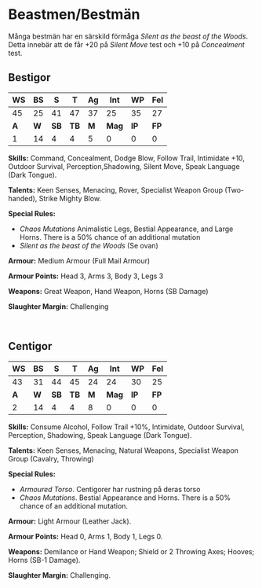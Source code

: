 # Beastmen/Bestmän

Många bestmän har en särskild förmåga _Silent as the beast of the Woods_. Detta innebär att de får +20 på 
_Silent Move_ test och +10 på _Concealment_ test.

## Bestigor
|WS|BS|S|T|Ag|Int|WP|Fel|
|--|--|-|-|--|---|--|---|
|45|25|41|47|37|25|35|27|
|**A**|**W**|**SB**|**TB**|**M**|**Mag**|**IP**|**FP**|
|1|14|4|4|5|0|0|0|

**Skills:** Command, Concealment, Dodge Blow, Follow Trail, Intimidate +10, Outdoor Survival, Perception,Shadowing, 
Silent Move, Speak Language (Dark Tongue).

**Talents:** Keen Senses, Menacing, Rover, Specialist Weapon Group (Two-handed), Strike Mighty Blow.

**Special Rules:**
* _Chaos Mutations_ Animalistic Legs, Bestial Appearance, and Large Horns. There is a 50% chance of an additional mutation
* _Silent as the beast of the Woods_ (Se ovan)

**Armour:** Medium Armour (Full Mail Armour)

**Armour Points:** Head 3, Arms 3, Body 3, Legs 3

**Weapons:** Great Weapon, Hand Weapon, Horns (SB Damage)

**Slaughter Margin:** Challenging

<br>

## Centigor
|WS|BS|S|T|Ag|Int|WP|Fel|
|--|--|-|-|--|---|--|---|
|43|31|44|45|24|24|30|25|
|**A**|**W**|**SB**|**TB**|**M**|**Mag**|**IP**|**FP**|
|2|14|4|4|8|0|0|0|

**Skills:** Consume Alcohol, Follow Trail +10%, Intimidate, Outdoor Survival, Perception, Shadowing, Speak Language 
(Dark Tongue).

**Talents:** Keen Senses, Menacing, Natural Weapons, Specialist Weapon Group (Cavalry, Throwing)

**Special Rules:**
* _Armoured Torso_. Centigorer har rustning på deras torso
* _Chaos Mutations_. Bestial Appearance and Horns. There is a 50% chance of an additional mutation.

**Armour:** Light Armour (Leather Jack).

**Armour Points:** Head 0, Arms 1, Body 1, Legs 0.

**Weapons:** Demilance or Hand Weapon; Shield or 2 Throwing Axes; Hooves; Horns (SB-1 Damage).

**Slaughter Margin:** Challenging.
